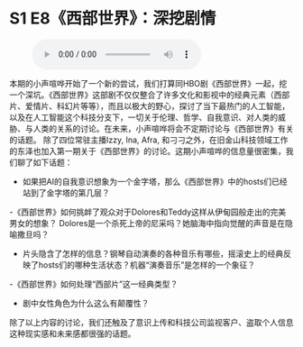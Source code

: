 # S1 E8《西部世界》：深挖剧情

<figure>
    <figcaption></figcaption>
    <audio
        controls
        src="./audio.mp3">
            Your browser does not support the
            <code>audio</code> element.
    </audio>
</figure>

<p>本期的小声喧哗开始了一个新的尝试，我们打算同HBO剧《西部世界》一起，挖一个深坑。《西部世界》这部剧不仅仅整合了许多文化和影视中的经典元素（西部片、爱情片、科幻片等等），而且以极大的野心，探讨了当下最热门的人工智能，以及在人工智能这个科技分支下，一切关于伦理、哲学、自我意识、对人类的威胁、与人类的关系的讨论。在未来，小声喧哗将会不定期讨论与《西部世界》有关的话题。
除了四位常驻主播Izzy, Ina, Afra, 和刁刁之外，在旧金山科技领域工作的东泽也加入第一期关于《西部世界》的讨论。这期小声喧哗的信息量很密集，我们聊了如下话题：</p>
<div class="block-list"><ul>
<li>如果把AI的自我意识想象为一个金字塔，那么《西部世界》中的hosts们已经站到了金字塔的第几层？</li>
</ul>
</div><p>-《西部世界》如何挑衅了观众对于Dolores和Teddy这样从伊甸园般走出的完美男女的想象？ Dolores是一个杀死上帝的尼采吗？她脑海中指向觉醒的声音是在隐喻撒旦吗？</p>
<div class="block-list"><ul>
<li>片头隐含了怎样的信息？钢琴自动演奏的各种音乐有哪些，摇滚史上的经典反映了hosts们的哪种生活状态？机器“演奏音乐”是怎样的一个象征？</li>
</ul>
</div><p>-《西部世界》如何处理“西部片”这一经典类型？</p>
<div class="block-list"><ul>
<li>剧中女性角色为什么这么有颠覆性？</li>
</ul>
</div><p>除了以上内容的讨论，我们还触及了意识上传和科技公司监视客户、盗取个人信息这种现实感和未来感都很强的话题。</p>
